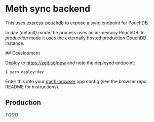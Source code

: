 # Meth sync backend

This uses [express-pouchdb]() to expose a sync endpoint for PouchDB.

In _dev_ (default) mode the process uses an in-memory PouchDB. In _production_
mode it uses the externally hosted production CouchDB instance.

## Development

Deploy to https://zeit.co/now and note the deployed endpoint:

```shell
$ yarn deploy:dev
```

Enter this into your [meth-browser](https://github.com/meth-browser/meth) app config (see the browser repo README for instructions).

## Production

_TODO_
